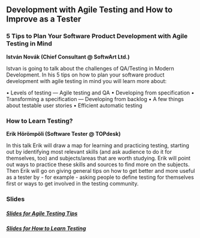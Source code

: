 ## Development with Agile Testing and How to Improve as a Tester

### 5 Tips to Plan Your Software Product Development with Agile Testing in Mind
__István Novák (Chief Consultant @ SoftwArt Ltd.)__

Istvan is going to talk about the challenges of QA/Testing in Modern Development. In his 5 tips on how to plan your software product development with agile testing in mind you will learn more about:

• Levels of testing — Agile testing and QA
• Developing from specification
• Transforming a specification — Developing from backlog
• A few things about testable user stories
• Efficient automatic testing

### How to Learn Testing?
__Erik Hörömpöli (Software Tester @ TOPdesk)__

In this talk Erik will draw a map for learning and practicing testing, starting out by identifying most relevant skills (and ask audience to do it for themselves, too) and subjects/areas that are worth studying. Erik will point out ways to practice these skills and sources to find more on the subjects. Then Erik will go on giving general tips on how to get better and more useful as a tester by - for example - asking people to define testing for themselves first or ways to get involved in the testing community.

### Slides
##### [Slides for Agile Testing Tips](/docs/AgileTestingTips-2017-02-28.pdf)
##### [Slides for How to Learn Testing](/docs/2017_02_28_Learn_testing.pdf)
